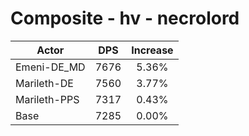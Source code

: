 # Composite - hv - necrolord
| Actor | DPS | Increase |
|---|:---:|:---:|
|Emeni-DE_MD|7676|5.36%|
|Marileth-DE|7560|3.77%|
|Marileth-PPS|7317|0.43%|
|Base|7285|0.00%|
